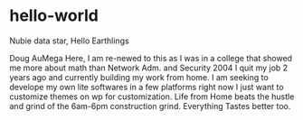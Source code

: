 # hello-world
Nubie data star,
Hello Earthlings

Doug AuMega Here, I am re-newed to this as I was in a college that showed me more about math than Network Adm. and Security 2004
I quit my job 2 years ago and currently building my work from home. I am seeking to develope my own lite softwares in a few platforms
right now I just want to customize themes on wp for customization. Life from Home beats the hustle and grind of the 6am-6pm construction grind.
Everything Tastes better too.
